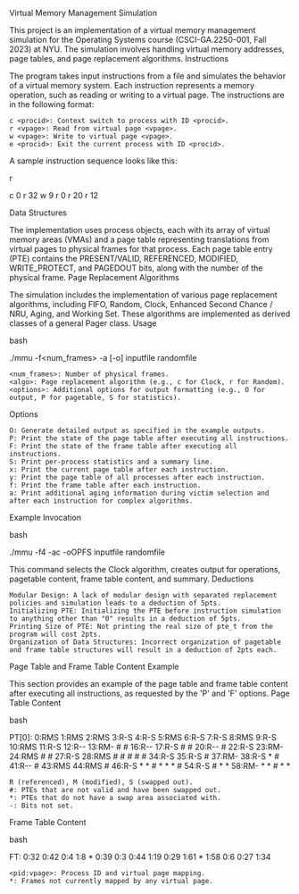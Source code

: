 Virtual Memory Management Simulation

This project is an implementation of a virtual memory management simulation for the Operating Systems course (CSCI-GA.2250-001, Fall 2023) at NYU. The simulation involves handling virtual memory addresses, page tables, and page replacement algorithms.
Instructions

The program takes input instructions from a file and simulates the behavior of a virtual memory system. Each instruction represents a memory operation, such as reading or writing to a virtual page. The instructions are in the following format:

    c <procid>: Context switch to process with ID <procid>.
    r <vpage>: Read from virtual page <vpage>.
    w <vpage>: Write to virtual page <vpage>.
    e <procid>: Exit the current process with ID <procid>.

A sample instruction sequence looks like this:

r

c 0
r 32
w 9
r 0
r 20
r 12

Data Structures

The implementation uses process objects, each with its array of virtual memory areas (VMAs) and a page table representing translations from virtual pages to physical frames for that process. Each page table entry (PTE) contains the PRESENT/VALID, REFERENCED, MODIFIED, WRITE_PROTECT, and PAGEDOUT bits, along with the number of the physical frame.
Page Replacement Algorithms

The simulation includes the implementation of various page replacement algorithms, including FIFO, Random, Clock, Enhanced Second Chance / NRU, Aging, and Working Set. These algorithms are implemented as derived classes of a general Pager class.
Usage

bash

./mmu -f<num_frames> -a<algo> [-o<options>] inputfile randomfile

    <num_frames>: Number of physical frames.
    <algo>: Page replacement algorithm (e.g., c for Clock, r for Random).
    <options>: Additional options for output formatting (e.g., O for output, P for pagetable, S for statistics).

Options

    O: Generate detailed output as specified in the example outputs.
    P: Print the state of the page table after executing all instructions.
    F: Print the state of the frame table after executing all instructions.
    S: Print per-process statistics and a summary line.
    x: Print the current page table after each instruction.
    y: Print the page table of all processes after each instruction.
    f: Print the frame table after each instruction.
    a: Print additional aging information during victim selection and after each instruction for complex algorithms.

Example Invocation

bash

./mmu -f4 -ac -oOPFS inputfile randomfile

This command selects the Clock algorithm, creates output for operations, pagetable content, frame table content, and summary.
Deductions

    Modular Design: A lack of modular design with separated replacement policies and simulation leads to a deduction of 5pts.
    Initializing PTE: Initializing the PTE before instruction simulation to anything other than "0" results in a deduction of 5pts.
    Printing Size of PTE: Not printing the real size of pte_t from the program will cost 2pts.
    Organization of Data Structures: Incorrect organization of pagetable and frame table structures will result in a deduction of 2pts each.

Page Table and Frame Table Content Example

This section provides an example of the page table and frame table content after executing all instructions, as requested by the 'P' and 'F' options.
Page Table Content

bash

PT[0]: 0:RMS 1:RMS 2:RMS 3:R-S 4:R-S 5:RMS 6:R-S 7:R-S 8:RMS 9:R-S 10:RMS 
11:R-S 12:R-- 13:RM- # # 16:R-- 17:R-S # # 20:R-- # 22:R-S 23:RM- 24:RMS # # 
27:R-S 28:RMS # # # # # 34:R-S 35:R-S # 37:RM- 38:R-S * # 41:R-- # 43:RMS 
44:RMS # 46:R-S * * # * * * # 54:R-S # * * 58:RM- * * # * * 

    R (referenced), M (modified), S (swapped out).
    #: PTEs that are not valid and have been swapped out.
    *: PTEs that do not have a swap area associated with.
    -: Bits not set.

Frame Table Content

bash

FT: 0:32 0:42 0:4 1:8 * 0:39 0:3 0:44 1:19 0:29 1:61 * 1:58 0:6 0:27 1:34

    <pid:vpage>: Process ID and virtual page mapping.
    *: Frames not currently mapped by any virtual page.